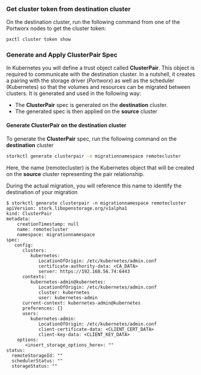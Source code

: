 ### Get cluster token from destination cluster
On the destination cluster, run the following command from one of the Portworx nodes to get the cluster token:
```bash
pxctl cluster token show
```

### Generate and Apply ClusterPair Spec

In Kubernetes you will define a trust object called **ClusterPair**. This object is required to communicate with the destination cluster. In a nutshell, it creates a pairing with the storage driver (_Portworx_) as well as the scheduler (Kubernetes) so that the volumes and resources can be migrated between clusters.
It is generated and used in the following way:

   * The **ClusterPair** spec is generated on the **destination** cluster.
   * The generated spec is then applied on the **source** cluster

#### Generate ClusterPair on the destination cluster

To generate the **ClusterPair** spec, run the following command on the **destination** cluster

```bash
storkctl generate clusterpair -n migrationnamespace remotecluster
```
Here, the name (remotecluster) is the Kubernetes object that will be created on the **source** cluster representing the pair relationship.

During the actual migration, you will reference this name to identify the destination of your migration

```
$ storkctl generate clusterpair -n migrationnamespace remotecluster
apiVersion: stork.libopenstorage.org/v1alpha1
kind: ClusterPair
metadata:
    creationTimestamp: null
    name: remotecluster
    namespace: migrationnamespace
spec:
   config:
      clusters:
         kubernetes:
            LocationOfOrigin: /etc/kubernetes/admin.conf
            certificate-authority-data: <CA_DATA>
            server: https://192.168.56.74:6443
      contexts:
         kubernetes-admin@kubernetes:
            LocationOfOrigin: /etc/kubernetes/admin.conf
            cluster: kubernetes
            user: kubernetes-admin
      current-context: kubernetes-admin@kubernetes
      preferences: {}
      users:
         kubernetes-admin:
            LocationOfOrigin: /etc/kubernetes/admin.conf
            client-certificate-data: <CLIENT_CERT_DATA>
            client-key-data: <CLIENT_KEY_DATA>
    options:
       <insert_storage_options_here>: ""
status:
  remoteStorageId: ""
  schedulerStatus: ""
  storageStatus: ""
```
